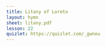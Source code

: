 ```yaml
---
title: Litany of Loreto
layout: hymn
sheet: litany.pdf
lesson: 22
quizlet: https://quizlet.com/_gwnou
---
```

